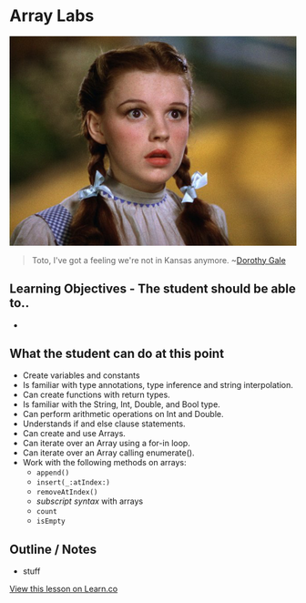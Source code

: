 # Array Labs

![Dorothy](images/DorothyGale.png)


> Toto, I've got a feeling we're not in Kansas anymore. ~[Dorothy Gale](https://en.wikipedia.org/wiki/Dorothy_Gale)

## Learning Objectives - The student should be able to..

* 

## What the student can do at this point 

* Create variables and constants
* Is familiar with type annotations, type inference and string interpolation.
* Can create functions with return types.
* Is familiar with the String, Int, Double, and Bool type.
* Can perform arithmetic operations on Int and Double.
* Understands if and else clause statements.
* Can create and use Arrays.
* Can iterate over an Array using a for-in loop.
* Can iterate over an Array calling enumerate().
* Work with the following methods on arrays:
	* `append()`
	* `insert(_:atIndex:)`
	* `removeAtIndex()`
	* *subscript syntax* with arrays
	* `count`
	* `isEmpty`
	
## Outline / Notes

*  stuff

<a href='https://learn.co/lessons/ArrayLab' data-visibility='hidden'>View this lesson on Learn.co</a>
